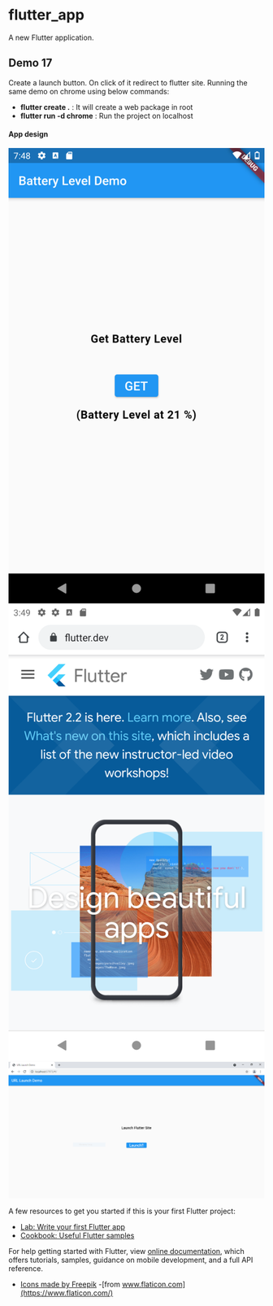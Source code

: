 # flutter_app

A new Flutter application.

## Demo 17

Create a launch button. On click of it redirect to flutter site.
Running the same demo on chrome using below commands:
- **flutter create .** : It will create a web package in root
- **flutter run -d chrome** : Run the project on localhost



#### App design ####
![picture alt](https://raw.githubusercontent.com/HimanshuSharma13/Flutter/feature_d17_web_redirect/screens/home1.png "App design screens")
![picture alt](https://raw.githubusercontent.com/HimanshuSharma13/Flutter/feature_d17_web_redirect/screens/home2.png "App design screens")
![picture alt](https://raw.githubusercontent.com/HimanshuSharma13/Flutter/feature_d17_web_redirect/screens/home3.PNG "App design screens")


A few resources to get you started if this is your first Flutter project:

- [Lab: Write your first Flutter app](https://flutter.dev/docs/get-started/codelab)
- [Cookbook: Useful Flutter samples](https://flutter.dev/docs/cookbook)

For help getting started with Flutter, view 
[online documentation](https://flutter.dev/docs), which offers tutorials,
samples, guidance on mobile development, and a full API reference.

- [Icons made by Freepik](https://www.freepik.com)
 -[from www.flaticon.com](https://www.flaticon.com/)
